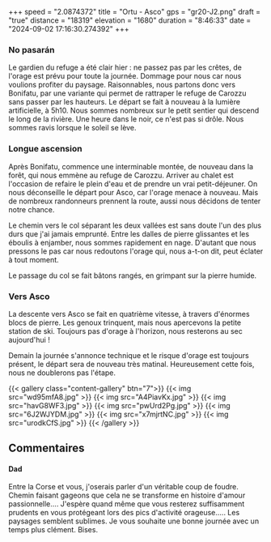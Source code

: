 +++
speed = "2.0874372"
title = "Ortu - Asco"
gps = "gr20-J2.png"
draft = "true"
distance = "18319"
elevation = "1680"
duration = "8:46:33"
date = "2024-09-02 17:16:30.274392"
+++
### No pasarán
Le gardien du refuge a été clair hier : ne passez pas par les crêtes, de l'orage est prévu pour toute la journée. Dommage pour nous car nous voulions profiter du paysage. Raisonnables, nous partons donc vers Bonifatu, par une variante qui permet de rattraper le refuge de Carozzu sans passer par les hauteurs. 
Le départ se fait à nouveau à la lumière artificielle, à 5h10. Nous sommes nombreux sur le petit sentier qui descend le long de la rivière. Une heure dans le noir, ce n'est pas si drôle. Nous sommes ravis lorsque le soleil se lève. 

### Longue ascension
Après Bonifatu, commence une interminable montée, de nouveau dans la forêt, qui nous emmène au refuge de Carozzu. Arriver au chalet est l'occasion de refaire le plein d'eau et de prendre un vrai petit-déjeuner. On nous déconseille le départ pour Asco, car l'orage menace à nouveau. Mais de nombreux randonneurs prennent la route, aussi nous décidons de tenter notre chance. 

Le chemin vers le col séparant les deux vallées est sans doute l'un des plus durs que j'ai jamais emprunté. Entre les dalles de pierre glissantes et les éboulis à enjamber, nous sommes rapidement en nage. D'autant que nous pressons le pas car nous redoutons l'orage qui, nous a-t-on dit, peut éclater à tout moment.

Le passage du col se fait bâtons rangés, en grimpant sur la pierre humide. 

### Vers Asco
La descente vers Asco se fait en quatrième vitesse, à travers d'énormes blocs de pierre. Les genoux trinquent, mais nous apercevons la petite station de ski. Toujours pas d'orage à l'horizon, nous resterons au sec aujourd'hui !

Demain la journée s'annonce technique et le risque d'orage est toujours présent, le départ sera de nouveau très matinal. Heureusement cette fois, nous ne doublerons pas l'étape.

{{< gallery class="content-gallery" btn="7">}}
{{< img src="wd95mfA8.jpg" >}}
{{< img src="A4PiavKx.jpg" >}}
{{< img src="havG8WF3.jpg" >}}
{{< img src="pwUrd2Pg.jpg" >}}
{{< img src="6J2WJYDM.jpg" >}}
{{< img src="x7mjrtNC.jpg" >}}
{{< img src="urodkCfS.jpg" >}}
{{< /gallery >}}

## Commentaires
#### Dad
Entre la Corse et vous, j'oserais parler d'un véritable coup de foudre. Chemin faisant gageons que cela ne se transforme en histoire d'amour passionnelle....
J'espère quand même que vous resterez suffisamment prudents en vous protégeant lors des pics d'activité orageuse.....
Les paysages semblent sublimes.
Je vous souhaite une bonne journée avec un temps plus clément. Bises.
